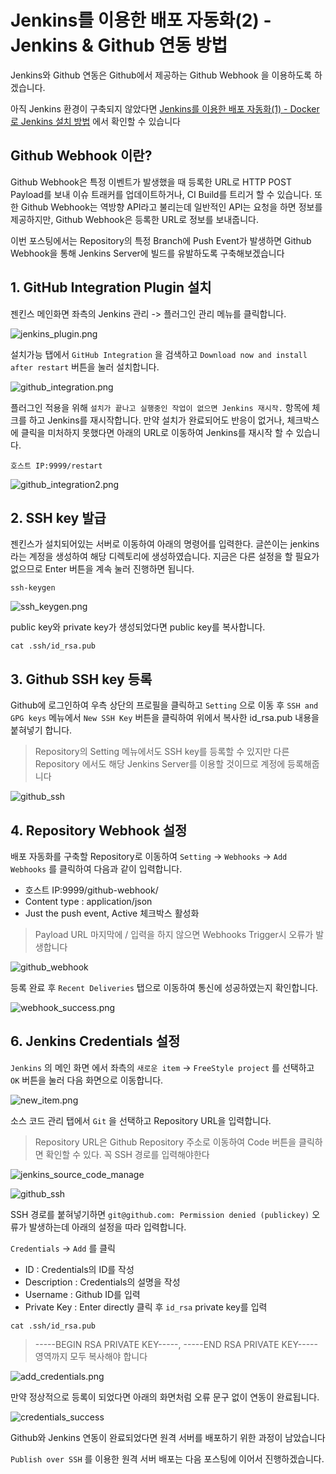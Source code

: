 # Jenkins를 이용한 배포 자동화(2) - Jenkins & Github 연동 방법

Jenkins와 Github 연동은 Github에서 제공하는 Github Webhook 을 이용하도록 하겠습니다.

아직 Jenkins 환경이 구축되지 않았다면 [Jenkins를 이용한 배포 자동화(1) - Docker로 Jenkins 설치 방법](/jenkins를_이용한_배포_자동화_구축(1).md) 에서 확인할 수 있습니다

## Github Webhook 이란?

Github Webhook은 특정 이벤트가 발생했을 때 등록한 URL로 HTTP POST Payload를 보내 이슈 트래커를 업데이트하거나, CI Build를 트리거 할 수 있습니다. 또한 Github
Webhook는 역방향 API라고 불리는데 일반적인 API는 요청을 하면 정보를 제공하지만, Github Webhook은 등록한 URL로 정보를 보내줍니다.

이번 포스팅에서는 Repository의 특정 Branch에 Push Event가 발생하면 Github Webhook을 통해 Jenkins Server에 빌드를 유발하도록 구축해보겠습니다

## 1. GitHub Integration Plugin 설치

젠킨스 메인화면 좌측의 Jenkins 관리 -> 플러그인 관리 메뉴를 클릭합니다.

![jenkins_plugin.png](../images/jenkins_plugin.png)

설치가능 탭에서 `GitHub Integration` 을 검색하고 `Download now and install after restart` 버튼을 눌러 설치합니다.

![github_integration.png](../images/github_integration1.png)

플러그인 적용을 위해 `설치가 끝나고 실행중인 작업이 없으면 Jenkins 재시작.` 항목에 체크를 하고 Jenkins를 재시작합니다. 만약 설치가 완료되어도 반응이 없거나, 체크박스에 클릭을 미처하지 못했다면
아래의 URL로 이동하여 Jenkins를 재시작 할 수 있습니다.

```
호스트 IP:9999/restart
```

![github_integration2.png](../images/github_integration2.png)

## 2. SSH key 발급

젠킨스가 설치되어있는 서버로 이동하여 아래의 명령어를 입력한다. 글쓴이는 jenkins 라는 계정을 생성하여 해당 디렉토리에 생성하였습니다. 지금은 다른 설정을 할 필요가 없으므로 Enter 버튼을 계속 눌러 진행하면
됩니다.

```
ssh-keygen
```

![ssh_keygen.png](../images/ssh_keygen.png)

public key와 private key가 생성되었다면 public key를 복사합니다.

```
cat .ssh/id_rsa.pub
```

## 3. Github SSH key 등록

Github에 로그인하여 우측 상단의 프로필을 클릭하고 `Setting` 으로 이동 후 `SSH and GPG keys` 메뉴에서 `New SSH Key` 버튼을 클릭하여 위에서 복사한 id_rsa.pub 내용을
붙혀넣기 합니다.

> Repository의 Setting 메뉴에서도 SSH key를 등록할 수 있지만 다른 Repository 에서도 해당 Jenkins Server를 이용할 것이므로 계정에 등록해줍니다

![github_ssh](../images/github_ssh.png)

## 4. Repository Webhook 설정

배포 자동화를 구축할 Repository로 이동하여 `Setting` -> `Webhooks` -> `Add Webhooks` 를 클릭하여 다음과 같이 입력합니다.

- 호스트 IP:9999/github-webhook/
- Content type : application/json
- Just the push event, Active 체크박스 활성화

> Payload URL 마지막에 / 입력을 하지 않으면 Webhooks Trigger시 오류가 발생합니다

![github_webhook](../images/github_webhook.png)

등록 완료 후 `Recent Deliveries` 탭으로 이동하여 통신에 성공하였는지 확인합니다.

![webhook_success.png](../images/webhook_success.png)

## 6. Jenkins Credentials 설정

`Jenkins` 의 메인 화면 에서 좌측의 `새로운 item` -> `FreeStyle project` 를 선택하고 `OK` 버튼을 눌러 다음 화면으로 이동합니다.

![new_item.png](../images/new_item.png)

소스 코드 관리 탭에서 `Git` 을 선택하고 Repository URL을 입력합니다.

> Repository URL은 Github Repository 주소로 이동하여 Code 버튼을 클릭하면 확인할 수 있다. 꼭 SSH 경로를 입력해야한다

![jenkins_source_code_manage](../images/jenkins_source_code_manage.png)

![github_ssh](../images/github_ssh_clone.png)

SSH 경로를 붙혀넣기하면 `git@github.com: Permission denied (publickey)` 오류가 발생하는데 아래의 설정을 따라 입력합니다.

`Credentials` -> `Add` 를 클릭

- ID : Credentials의 ID를 작성
- Description : Credentials의 설명을 작성
- Username : Github ID를 입력
- Private Key : Enter directly 클릭 후 `id_rsa` private key를 입력

```
cat .ssh/id_rsa.pub
```

> -----BEGIN RSA PRIVATE KEY-----, -----END RSA PRIVATE KEY----- 영역까지 모두 복사해야 합니다

![add_credentials.png](../images/add_credentials.png)

만약 정상적으로 등록이 되었다면 아래의 화면처럼 오류 문구 없이 연동이 완료됩니다.

![credentials_success](../images/credentials_success.png)

Github와 Jenkins 연동이 완료되었다면 원격 서버를 배포하기 위한 과정이 남았습니다

`Publish over SSH` 를 이용한 원격 서버 배포는 다음 포스팅에 이어서 진행하겠습니다.


